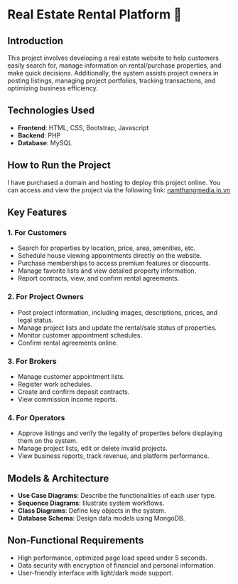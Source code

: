 # Real Estate Rental Platform 🏡

## Introduction
This project involves developing a real estate website to help customers easily search for, manage information on rental/purchase properties, and make quick decisions. Additionally, the system assists project owners in posting listings, managing project portfolios, tracking transactions, and optimizing business efficiency.

## Technologies Used
- **Frontend**: HTML, CSS, Bootstrap, Javascript
- **Backend**: PHP
- **Database**: MySQL

## How to Run the Project
I have purchased a domain and hosting to deploy this project online. You can access and view the project via the following link: [namthangmedia.io.vn](http://namthangmedia.io.vn)

## Key Features
### 1. For Customers
- Search for properties by location, price, area, amenities, etc.
- Schedule house viewing appointments directly on the website.
- Purchase memberships to access premium features or discounts.
- Manage favorite lists and view detailed property information.
- Report contracts, view, and confirm rental agreements.

### 2. For Project Owners
- Post project information, including images, descriptions, prices, and legal status.
- Manage project lists and update the rental/sale status of properties.
- Monitor customer appointment schedules.
- Confirm rental agreements online.

### 3. For Brokers
- Manage customer appointment lists.
- Register work schedules.
- Create and confirm deposit contracts.
- View commission income reports.

### 4. For Operators
- Approve listings and verify the legality of properties before displaying them on the system.
- Manage project lists, edit or delete invalid projects.
- View business reports, track revenue, and platform performance.

## Models & Architecture
- **Use Case Diagrams**: Describe the functionalities of each user type.
- **Sequence Diagrams**: Illustrate system workflows.
- **Class Diagrams**: Define key objects in the system.
- **Database Schema**: Design data models using MongoDB.

## Non-Functional Requirements
- High performance, optimized page load speed under 5 seconds.
- Data security with encryption of financial and personal information.
- User-friendly interface with light/dark mode support.
